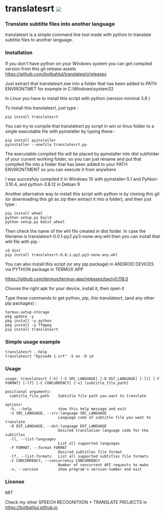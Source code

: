 # translatesrt <a href="https://pypi.python.org/pypi/translatesrt"><img src="https://img.shields.io/pypi/v/translatesrt.svg"></img></a>

### Translate subtitle files into another language
translatesrt is a simple command line tool made with python to translate subtitle files to another language.

### Installation
If you don't have python on your Windows system you can get compiled version from this git release assets
https://github.com/botbahlul/translatesrt/releases

Just extract that translatesrt.exe into a folder that has been added to PATH ENVIRONTMET for example in C:\Windows\system32

In Linux you have to install this script with python (version minimal 3.8 ) 

To install this translatesrt, just type :
```
pip install translatesrt
```

You can try to compile that translatesrt.py script in win or linux folder to a single executable file with pyinstaller by typing these :
```
pip install pyinstaller
pyinstaller --onefile translatesrt.py
```

The executable compiled file will be placed by pyinstaller into dist subfolder of your current working folder, so you can just rename and put that compiled file into a folder that has been added to your PATH ENVIRONTMENT so you can execute it from anywhere

I was succesfuly compiled it in Windows 10 with pyinstaller-5.1 and Pyhton-3.10.4, and python-3.8.12 in Debian 9

Another alternative way to install this script with python is by cloning this git (or downloading this git as zip then extract it into a folder), and then just type :

```
pip install wheel
python setup.py build
python setup.py bdist_wheel
```

Then check the name of the whl file created in dist folder. In case the filename is translatesrt-0.0.1-py2.py3-none-any.whl then you can install that whl file with pip :
```
cd dist
pip install translatesrt-0.0.1-py2.py3-none-any.whl
```

You can also install this script (or any pip package) in ANDROID DEVICES via PYTHON package in TERMUX APP

https://github.com/termux/termux-app/releases/tag/v0.118.0

Choose the right apk for your device, install it, then open it

Type these commands to get python, pip, this translatesrt, (and any other pip packages) :

```
termux-setup-storage
pkg update -y
pkg install -y python
pkg install -y ffmpeg
pip install translatesrt
```

### Simple usage example 

```
translatesrt --help
translatesrt "Episode 1.srt" -S en -D id
```

### Usage

```
usage: translatesrt [-h] [-S SRC_LANGUAGE] [-D DST_LANGUAGE] [-ll] [-F FORMAT] [-lf] [-C CONCURRENCY] [-v] [subtitle_file_path]

positional arguments:
  subtitle_file_path    Subtitle file path you want to translate

options:
  -h, --help            show this help message and exit
  -S SRC_LANGUAGE, --src-language SRC_LANGUAGE
                        Language code of subtitle file you want to translate
  -D DST_LANGUAGE, --dst-language DST_LANGUAGE
                        Desired translation language code for the subtitles
  -ll, --list-languages
                        List all supported languages
  -F FORMAT, --format FORMAT
                        Desired subtitles file format
  -lf, --list-formats   List all supported subtitles file formats
  -C CONCURRENCY, --concurrency CONCURRENCY
                        Number of concurrent API requests to make
  -v, --version         show program's version number and exit
```

### License

MIT

Check my other SPEECH RECOGNITIION + TRANSLATE PROJECTS in https://botbahlul.github.io
